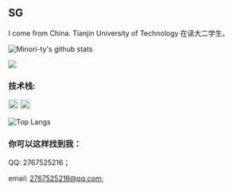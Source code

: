 

## SG

I come from China. Tianjin University of Technology 在读大二学生。

![Minori-ty's github stats](https://github-readme-stats.vercel.app/api?username=HardenSG&show_icons=true&theme=vue)

[![](https://activity-graph.herokuapp.com/graph?username=HardenSG&theme=dracula)](https://github.com/ashutosh00710/github-readme-activity-graph)

### **技术栈:**

<a href="https://v3.cn.vuejs.org"><code><img height="20" src="./images/vue.png"></code></a>
<a href="https://www.tslang.cn/index.html"><code><img height="20" src="./images/typescript.png"></code></a>

![Top Langs](https://github-readme-stats.vercel.app/api/top-langs/?username=HardenSG)

### **你可以这样找到我：**

QQ: 2767525216；

email: 2767525216@qq.com;

